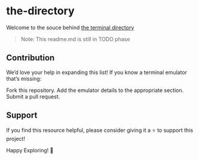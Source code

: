 # the-directory
Welcome to the souce behind [the terminal directory](https://termui.sh)

> Note: This readme.md is still in TODO phase

## Contribution
We’d love your help in expanding this list! If you know a terminal emulator that’s missing:

Fork this repository.
Add the emulator details to the appropriate section.
Submit a pull request.

## Support
If you find this resource helpful, please consider giving it a ⭐️ to support this project!

Happy Exploring! 🚀
